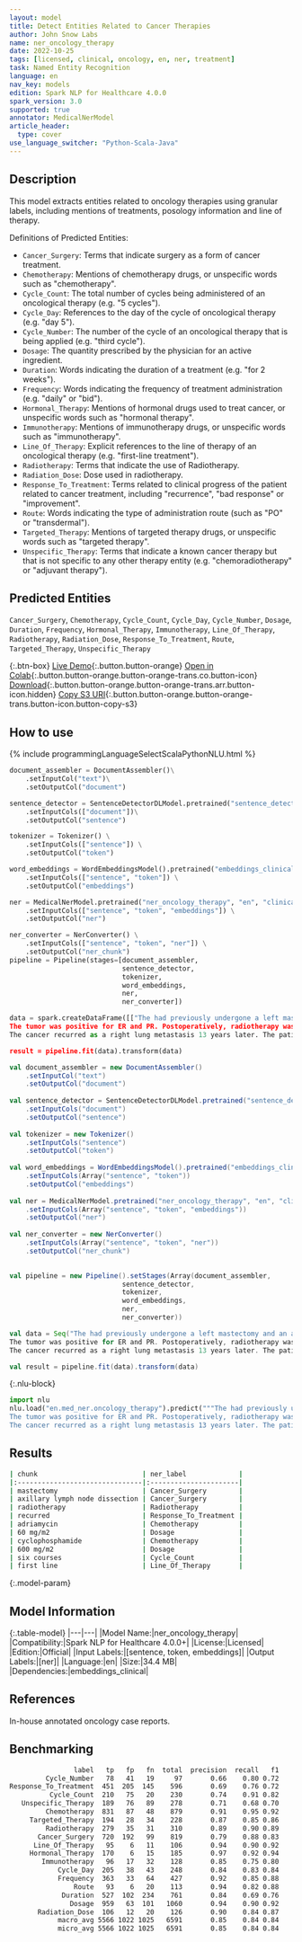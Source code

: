 ```yaml
---
layout: model
title: Detect Entities Related to Cancer Therapies
author: John Snow Labs
name: ner_oncology_therapy
date: 2022-10-25
tags: [licensed, clinical, oncology, en, ner, treatment]
task: Named Entity Recognition
language: en
nav_key: models
edition: Spark NLP for Healthcare 4.0.0
spark_version: 3.0
supported: true
annotator: MedicalNerModel
article_header:
  type: cover
use_language_switcher: "Python-Scala-Java"
---
```


## Description

This model extracts entities related to oncology therapies using granular labels, including mentions of treatments, posology information and line of therapy.

Definitions of Predicted Entities:

- `Cancer_Surgery`: Terms that indicate surgery as a form of cancer treatment.
- `Chemotherapy`: Mentions of chemotherapy drugs, or unspecific words such as "chemotherapy".
- `Cycle_Count`: The total number of cycles being administered of an oncological therapy (e.g. "5 cycles"). 
- `Cycle_Day`: References to the day of the cycle of oncological therapy (e.g. "day 5").
- `Cycle_Number`: The number of the cycle of an oncological therapy that is being applied (e.g. "third cycle").
- `Dosage`: The quantity prescribed by the physician for an active ingredient.
- `Duration`: Words indicating the duration of a treatment (e.g. "for 2 weeks").
- `Frequency`: Words indicating the frequency of treatment administration (e.g. "daily" or "bid").
- `Hormonal_Therapy`: Mentions of hormonal drugs used to treat cancer, or unspecific words such as "hormonal therapy".
- `Immunotherapy`: Mentions of immunotherapy drugs, or unspecific words such as "immunotherapy".
- `Line_Of_Therapy`: Explicit references to the line of therapy of an oncological therapy (e.g. "first-line treatment").
- `Radiotherapy`: Terms that indicate the use of Radiotherapy.
- `Radiation_Dose`: Dose used in radiotherapy.
- `Response_To_Treatment`: Terms related to clinical progress of the patient related to cancer treatment, including "recurrence", "bad response" or "improvement".
- `Route`: Words indicating the type of administration route (such as "PO" or "transdermal").
- `Targeted_Therapy`: Mentions of targeted therapy drugs, or unspecific words such as "targeted therapy".
- `Unspecific_Therapy`: Terms that indicate a known cancer therapy but that is not specific to any other therapy entity (e.g. "chemoradiotherapy" or "adjuvant therapy").

## Predicted Entities

`Cancer_Surgery`, `Chemotherapy`, `Cycle_Count`, `Cycle_Day`, `Cycle_Number`, `Dosage`, `Duration`, `Frequency`, `Hormonal_Therapy`, `Immunotherapy`, `Line_Of_Therapy`, `Radiotherapy`, `Radiation_Dose`, `Response_To_Treatment`, `Route`, `Targeted_Therapy`, `Unspecific_Therapy`


{:.btn-box}
[Live Demo](https://demo.johnsnowlabs.com/healthcare/NER_ONCOLOGY_CLINICAL/){:.button.button-orange}
[Open in Colab](https://colab.research.google.com/github/JohnSnowLabs/spark-nlp-workshop/blob/master/tutorials/Certification_Trainings/Healthcare/27.Oncology_Model.ipynb){:.button.button-orange.button-orange-trans.co.button-icon}
[Download](https://s3.amazonaws.com/auxdata.johnsnowlabs.com/clinical/models/ner_oncology_therapy_en_4.0.0_3.0_1666718855759.zip){:.button.button-orange.button-orange-trans.arr.button-icon.hidden}
[Copy S3 URI](s3://auxdata.johnsnowlabs.com/clinical/models/ner_oncology_therapy_en_4.0.0_3.0_1666718855759.zip){:.button.button-orange.button-orange-trans.button-icon.button-copy-s3}

## How to use


<div class="tabs-box" markdown="1">
{% include programmingLanguageSelectScalaPythonNLU.html %}

```python
document_assembler = DocumentAssembler()\
    .setInputCol("text")\
    .setOutputCol("document")

sentence_detector = SentenceDetectorDLModel.pretrained("sentence_detector_dl_healthcare","en","clinical/models")\
    .setInputCols(["document"])\
    .setOutputCol("sentence")

tokenizer = Tokenizer() \
    .setInputCols(["sentence"]) \
    .setOutputCol("token")

word_embeddings = WordEmbeddingsModel().pretrained("embeddings_clinical", "en", "clinical/models")\
    .setInputCols(["sentence", "token"]) \
    .setOutputCol("embeddings")                

ner = MedicalNerModel.pretrained("ner_oncology_therapy", "en", "clinical/models") \
    .setInputCols(["sentence", "token", "embeddings"]) \
    .setOutputCol("ner")

ner_converter = NerConverter() \
    .setInputCols(["sentence", "token", "ner"]) \
    .setOutputCol("ner_chunk")
pipeline = Pipeline(stages=[document_assembler,
                            sentence_detector,
                            tokenizer,
                            word_embeddings,
                            ner,
                            ner_converter])

data = spark.createDataFrame([["The had previously undergone a left mastectomy and an axillary lymph node dissection for a left breast cancer twenty years ago.
The tumor was positive for ER and PR. Postoperatively, radiotherapy was administered to her breast.
The cancer recurred as a right lung metastasis 13 years later. The patient underwent a regimen consisting of adriamycin (60 mg/m2) and cyclophosphamide (600 mg/m2) over six courses, as first line therapy."]]).toDF("text")

result = pipeline.fit(data).transform(data)
```
```scala
val document_assembler = new DocumentAssembler()
    .setInputCol("text")
    .setOutputCol("document")
    
val sentence_detector = SentenceDetectorDLModel.pretrained("sentence_detector_dl_healthcare","en","clinical/models")
    .setInputCols("document")
    .setOutputCol("sentence")
    
val tokenizer = new Tokenizer()
    .setInputCols("sentence")
    .setOutputCol("token")
    
val word_embeddings = WordEmbeddingsModel().pretrained("embeddings_clinical", "en", "clinical/models")
    .setInputCols(Array("sentence", "token"))
    .setOutputCol("embeddings")                
    
val ner = MedicalNerModel.pretrained("ner_oncology_therapy", "en", "clinical/models")
    .setInputCols(Array("sentence", "token", "embeddings"))
    .setOutputCol("ner")
    
val ner_converter = new NerConverter()
    .setInputCols(Array("sentence", "token", "ner"))
    .setOutputCol("ner_chunk")

        
val pipeline = new Pipeline().setStages(Array(document_assembler,
                            sentence_detector,
                            tokenizer,
                            word_embeddings,
                            ner,
                            ner_converter))    

val data = Seq("The had previously undergone a left mastectomy and an axillary lymph node dissection for a left breast cancer twenty years ago.
The tumor was positive for ER and PR. Postoperatively, radiotherapy was administered to her breast.
The cancer recurred as a right lung metastasis 13 years later. The patient underwent a regimen consisting of adriamycin (60 mg/m2) and cyclophosphamide (600 mg/m2) over six courses, as first line therapy.").toDS.toDF("text")

val result = pipeline.fit(data).transform(data)

```


{:.nlu-block}
```python
import nlu
nlu.load("en.med_ner.oncology_therapy").predict("""The had previously undergone a left mastectomy and an axillary lymph node dissection for a left breast cancer twenty years ago.
The tumor was positive for ER and PR. Postoperatively, radiotherapy was administered to her breast.
The cancer recurred as a right lung metastasis 13 years later. The patient underwent a regimen consisting of adriamycin (60 mg/m2) and cyclophosphamide (600 mg/m2) over six courses, as first line therapy.""")
```

</div>

## Results

```bash
| chunk                          | ner_label             |
|:-------------------------------|:----------------------|
| mastectomy                     | Cancer_Surgery        |
| axillary lymph node dissection | Cancer_Surgery        |
| radiotherapy                   | Radiotherapy          |
| recurred                       | Response_To_Treatment |
| adriamycin                     | Chemotherapy          |
| 60 mg/m2                       | Dosage                |
| cyclophosphamide               | Chemotherapy          |
| 600 mg/m2                      | Dosage                |
| six courses                    | Cycle_Count           |
| first line                     | Line_Of_Therapy       |
```

{:.model-param}
## Model Information

{:.table-model}
|---|---|
|Model Name:|ner_oncology_therapy|
|Compatibility:|Spark NLP for Healthcare 4.0.0+|
|License:|Licensed|
|Edition:|Official|
|Input Labels:|[sentence, token, embeddings]|
|Output Labels:|[ner]|
|Language:|en|
|Size:|34.4 MB|
|Dependencies:|embeddings_clinical|

## References

In-house annotated oncology case reports.

## Benchmarking

```bash
                label   tp   fp   fn  total  precision  recall   f1
         Cycle_Number   78   41   19     97       0.66    0.80 0.72
Response_To_Treatment  451  205  145    596       0.69    0.76 0.72
          Cycle_Count  210   75   20    230       0.74    0.91 0.82
   Unspecific_Therapy  189   76   89    278       0.71    0.68 0.70
         Chemotherapy  831   87   48    879       0.91    0.95 0.92
     Targeted_Therapy  194   28   34    228       0.87    0.85 0.86
         Radiotherapy  279   35   31    310       0.89    0.90 0.89
       Cancer_Surgery  720  192   99    819       0.79    0.88 0.83
      Line_Of_Therapy   95    6   11    106       0.94    0.90 0.92
     Hormonal_Therapy  170    6   15    185       0.97    0.92 0.94
        Immunotherapy   96   17   32    128       0.85    0.75 0.80
            Cycle_Day  205   38   43    248       0.84    0.83 0.84
            Frequency  363   33   64    427       0.92    0.85 0.88
                Route   93    6   20    113       0.94    0.82 0.88
             Duration  527  102  234    761       0.84    0.69 0.76
               Dosage  959   63  101   1060       0.94    0.90 0.92
       Radiation_Dose  106   12   20    126       0.90    0.84 0.87
            macro_avg 5566 1022 1025   6591       0.85    0.84 0.84
            micro_avg 5566 1022 1025   6591       0.85    0.84 0.84
```
